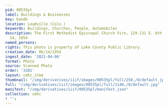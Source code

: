 ```yaml
---
pid: 00535pl
label: Buildings & Businesses
key: bandb
location: Leadville (Colo.)
keywords: Buildings, Churches, People, Automobiles
description: The First Methodist Episcopal Church Fire, 129-131 E. 6th Street, June
  14, 1954
named_persons: 
rights: This photo is property of Lake County Public Library.
creation_date: 06/14/1954
ingest_date: '2021-04-06'
format: Photo
source: Scanned Photo
order: '3101'
layout: cmhc_item
thumbnail: "/img/derivatives/iiif/images/00535pl/full/250,/0/default.jpg"
full: "/img/derivatives/iiif/images/00535pl/full/1140,/0/default.jpg"
manifest: "/img/derivatives/iiif/00535pl/manifest.json"
collection: cmhc
! '': 
---
```

